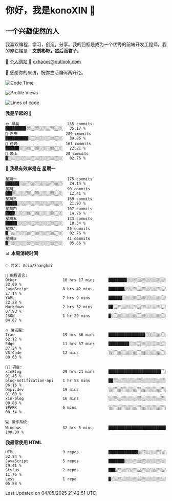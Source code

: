 <!--
**konoXIN/konoXIN** is a ✨ _special_ ✨ repository because its `README.md` (this file) appears on your GitHub profile.

Here are some ideas to get you started:

- 🔭 I’m currently working on ...
- 🌱 I’m currently learning ...
- 👯 I’m looking to collaborate on ...
- 🤔 I’m looking for help with ...
- 💬 Ask me about ...
- 📫 How to reach me: ...
- 😄 Pronouns: ...
- ⚡ Fun fact: ...
-->
# 你好，我是konoXIN 👋
## 一个兴趣使然的人

我喜欢编程，学习，创造，分享。我的目标是成为一个优秀的前端开发工程师。我的座右铭是：**文质彬彬，然后而君子**。

📄 [个人网站](https://www.konoxin.top/)  📮 cxhaoxs@outlook.com
    
👋 感谢你的来访，祝你生活编码两开花。
 <!--START_SECTION:waka-->
![Code Time](http://img.shields.io/badge/Code%20Time-2%2C123%20hrs%2024%20mins-blue)

![Profile Views](http://img.shields.io/badge/%E4%B8%AA%E4%BA%BA%E8%B5%84%E6%96%99%E8%A7%82%E7%9C%8B%E6%AC%A1%E6%95%B0-75-blue)

![Lines of code](https://img.shields.io/badge/%E4%BB%8E%E3%80%8CHello%20World%E3%80%8D%E8%B5%B7%E6%88%91%E5%B7%B2%E7%BB%8F%E5%86%99%E4%BA%86-297.0%20thousand%20%E8%A1%8C%E4%BB%A3%E7%A0%81-blue)

**我是早起的 🐤** 

```text
🌞 早晨                     255 commits         █████████░░░░░░░░░░░░░░░░   35.17 % 
🌆 白天                     289 commits         ██████████░░░░░░░░░░░░░░░   39.86 % 
🌃 傍晚                     161 commits         ██████░░░░░░░░░░░░░░░░░░░   22.21 % 
🌙 晚上                     20 commits          █░░░░░░░░░░░░░░░░░░░░░░░░   02.76 % 
```
📅 **我最有效率是在 星期一** 

```text
星期一                      175 commits         ██████░░░░░░░░░░░░░░░░░░░   24.14 % 
星期二                      90 commits          ███░░░░░░░░░░░░░░░░░░░░░░   12.41 % 
星期三                      159 commits         █████░░░░░░░░░░░░░░░░░░░░   21.93 % 
星期四                      107 commits         ████░░░░░░░░░░░░░░░░░░░░░   14.76 % 
星期五                      133 commits         █████░░░░░░░░░░░░░░░░░░░░   18.34 % 
星期六                      20 commits          █░░░░░░░░░░░░░░░░░░░░░░░░   02.76 % 
星期日                      41 commits          █░░░░░░░░░░░░░░░░░░░░░░░░   05.66 % 
```


📊 **本周消耗时间** 

```text
🕑︎ 时区: Asia/Shanghai

💬 编程语言: 
Other                    10 hrs 17 mins      ████████░░░░░░░░░░░░░░░░░   32.09 % 
JavaScript               8 hrs 42 mins       ███████░░░░░░░░░░░░░░░░░░   27.14 % 
YAML                     7 hrs 9 mins        ██████░░░░░░░░░░░░░░░░░░░   22.28 % 
Markdown                 2 hrs 32 mins       ██░░░░░░░░░░░░░░░░░░░░░░░   07.93 % 
JSON                     1 hr 29 mins        █░░░░░░░░░░░░░░░░░░░░░░░░   04.67 % 

🔥 编辑器: 
Trae                     19 hrs 56 mins      ████████████████░░░░░░░░░   62.12 % 
Edge                     11 hrs 57 mins      █████████░░░░░░░░░░░░░░░░   37.24 % 
VS Code                  12 mins             ░░░░░░░░░░░░░░░░░░░░░░░░░   00.63 % 

🐱‍💻 项目: 
xinBlog                  29 hrs 21 mins      ███████████████████████░░   91.45 % 
blog-notification-api    1 hr 58 mins        ██░░░░░░░░░░░░░░░░░░░░░░░   06.16 % 
bmpi.dev                 19 mins             ░░░░░░░░░░░░░░░░░░░░░░░░░   01.00 % 
xin-blog                 16 mins             ░░░░░░░░░░░░░░░░░░░░░░░░░   00.88 % 
SPARK                    6 mins              ░░░░░░░░░░░░░░░░░░░░░░░░░   00.34 % 

💻 操作系统: 
Windows                  32 hrs 5 mins       █████████████████████████   100.00 % 
```

**我最常使用 HTML** 

```text
HTML                     9 repos             █████████████░░░░░░░░░░░░   52.94 % 
JavaScript               5 repos             ███████░░░░░░░░░░░░░░░░░░   29.41 % 
Stylus                   2 repos             ███░░░░░░░░░░░░░░░░░░░░░░   11.76 % 
Less                     1 repo              █░░░░░░░░░░░░░░░░░░░░░░░░   05.88 % 
```




 Last Updated on 04/05/2025 21:42:51 UTC
<!--END_SECTION:waka-->
